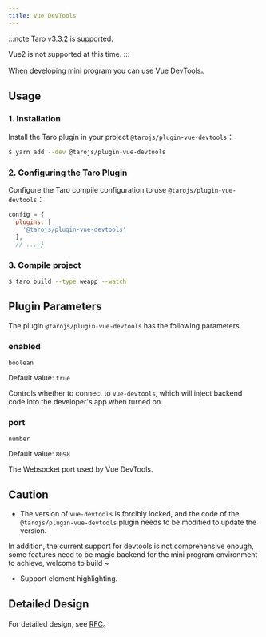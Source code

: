 ```yaml
---
title: Vue DevTools
---
```


:::note Taro v3.3.2 is supported.

Vue2 is not supported at this time. :::

When developing mini program you can use [Vue DevTools](https://devtools.vuejs.org/guide/installation.html)。

## Usage

### 1. Installation

Install the Taro plugin in your project `@tarojs/plugin-vue-devtools`：

```sh
$ yarn add --dev @tarojs/plugin-vue-devtools
```

### 2. Configuring the Taro Plugin

Configure the Taro compile configuration to use `@tarojs/plugin-vue-devtools`：

```js title="config/dev.js"
config = {
  plugins: [
    '@tarojs/plugin-vue-devtools'
  ],
  // ... }
```

### 3. Compile project

```sh
$ taro build --type weapp --watch
```

## Plugin Parameters

The plugin `@tarojs/plugin-vue-devtools` has the following parameters.

### enabled

`boolean`

Default value: `true`

Controls whether to connect to `vue-devtools`, which will inject backend code into the developer's app when turned on.

### port

`number`

Default value: `8098`

The Websocket port used by Vue DevTools.

## Caution

- The version of `vue-devtools` is forcibly locked, and the code of the `@tarojs/plugin-vue-devtools` plugin needs to be modified to update the version.

In addition, the current support for devtools is not comprehensive enough, some features need to be magic backend for the mini program environment to achieve, welcome to build ~

- Support element highlighting.

## Detailed Design

For detailed design, see [RFC](https://github.com/NervJS/taro-rfcs/blob/master/rfcs/0006-vue-devtools.md)。
